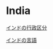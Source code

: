 # India

[インドの行政区分](India%204cfde223d1a04014918dd878077c9a11/%E3%82%A4%E3%83%B3%E3%83%88%E3%82%99%E3%81%AE%E8%A1%8C%E6%94%BF%E5%8C%BA%E5%88%86%206377346495f742c694a7e3b8e7c73b2a.md)

[インドの言語](India%204cfde223d1a04014918dd878077c9a11/%E3%82%A4%E3%83%B3%E3%83%88%E3%82%99%E3%81%AE%E8%A8%80%E8%AA%9E%201bfe32541de24ed4b08afc5cbcee3d5a.md)